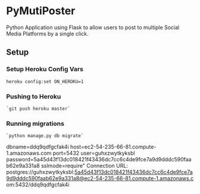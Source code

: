 # PyMutiPoster
Python Application using Flask to allow users to post to multiple Social Media Platforms by a single click.



## Setup
### Setup Heroku Config Vars
    heroku config:set ON_HEROKU=1

### Pushing to Heroku
    `git push heroku master`

### Running migrations
    `python manage.py db migrate`

dbname=ddq9qdfgcfak4i
host=ec2-54-235-66-81.compute-1.amazonaws.com
port=5432
user=guhxzwytkyksbl
password=5a45d43f13dc018421f43436dc7cc6c4de9fce7a9d9dddc590faab62e9a331a8 sslmode=require"
Connection URL:
   postgres://guhxzwytkyksbl:5a45d43f13dc018421f43436dc7cc6c4de9fce7a9d9dddc590faab62e9a331a8@ec2-54-235-66-81.compute-1.amazonaws.c
om:5432/ddq9qdfgcfak4i